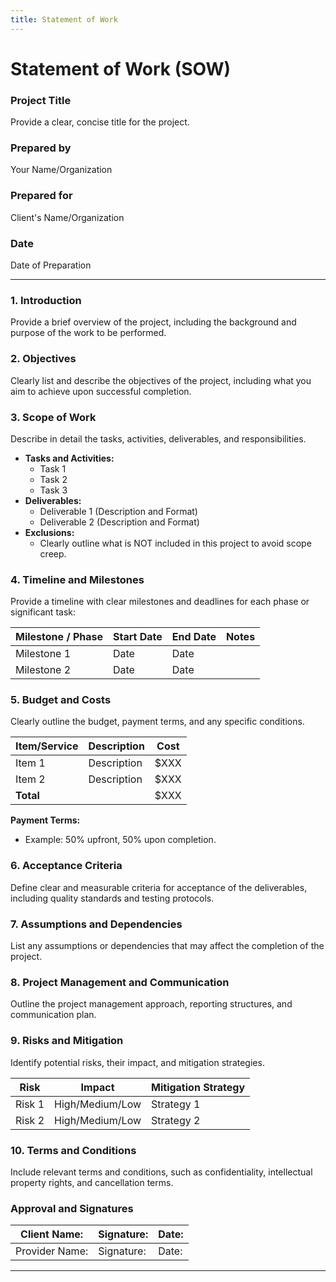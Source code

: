 ```yaml
---
title: Statement of Work
---
```


# Statement of Work (SOW)

### Project Title

Provide a clear, concise title for the project.

### Prepared by

Your Name/Organization

### Prepared for

Client's Name/Organization

### Date

Date of Preparation

***

### 1. Introduction

Provide a brief overview of the project, including the background and purpose of the work to be performed.

### 2. Objectives

Clearly list and describe the objectives of the project, including what you aim to achieve upon successful completion.

### 3. Scope of Work

Describe in detail the tasks, activities, deliverables, and responsibilities.

* **Tasks and Activities:**
  * Task 1
  * Task 2
  * Task 3
* **Deliverables:**
  * Deliverable 1 (Description and Format)
  * Deliverable 2 (Description and Format)
* **Exclusions:**
  * Clearly outline what is NOT included in this project to avoid scope creep.

### 4. Timeline and Milestones

Provide a timeline with clear milestones and deadlines for each phase or significant task:

| Milestone / Phase | Start Date | End Date | Notes |
| ----------------- | ---------- | -------- | ----- |
| Milestone 1       | Date       | Date     |       |
| Milestone 2       | Date       | Date     |       |

### 5. Budget and Costs

Clearly outline the budget, payment terms, and any specific conditions.

| Item/Service | Description | Cost |
| ------------ | ----------- | ---- |
| Item 1       | Description | $XXX |
| Item 2       | Description | $XXX |
| **Total**    |             | $XXX |

**Payment Terms:**

* Example: 50% upfront, 50% upon completion.

### 6. Acceptance Criteria

Define clear and measurable criteria for acceptance of the deliverables, including quality standards and testing protocols.

### 7. Assumptions and Dependencies

List any assumptions or dependencies that may affect the completion of the project.

### 8. Project Management and Communication

Outline the project management approach, reporting structures, and communication plan.

### 9. Risks and Mitigation

Identify potential risks, their impact, and mitigation strategies.

| Risk   | Impact          | Mitigation Strategy |
| ------ | --------------- | ------------------- |
| Risk 1 | High/Medium/Low | Strategy 1          |
| Risk 2 | High/Medium/Low | Strategy 2          |

### 10. Terms and Conditions

Include relevant terms and conditions, such as confidentiality, intellectual property rights, and cancellation terms.

### Approval and Signatures

| Client Name:   | Signature: | Date: |
| -------------- | ---------- | ----- |
| Provider Name: | Signature: | Date: |

***
